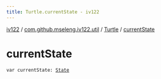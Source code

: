 ```yaml
---
title: Turtle.currentState - iv122
---
```


[iv122](../../index.md) / [com.github.mseleng.iv122.util](../index.md) / [Turtle](index.md) / [currentState](.)

# currentState

`var currentState: `[`State`](-state/index.md)